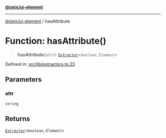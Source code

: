 [**@zeix/ui-element**](../README.md)

***

[@zeix/ui-element](../globals.md) / hasAttribute

# Function: hasAttribute()

> **hasAttribute**(`attr`): [`Extractor`](../type-aliases/Extractor.md)\<`boolean`, `Element`\>

Defined in: [src/lib/extractors.ts:23](https://github.com/zeixcom/ui-element/blob/0bdd451e0266b456b3ed7c56ab9ac6ad476a6f80/src/lib/extractors.ts#L23)

## Parameters

### attr

`string`

## Returns

[`Extractor`](../type-aliases/Extractor.md)\<`boolean`, `Element`\>
